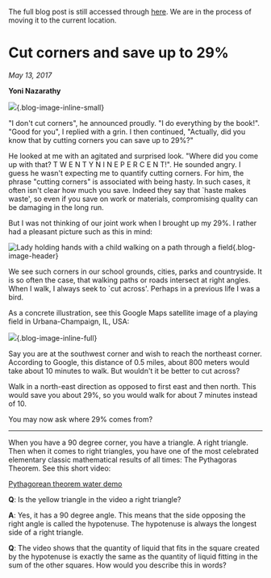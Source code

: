 The full blog post is still accessed through [here](https://www.1onepsilon.com/single-post/2017/05/13/Cut-corners-and-save-up-to-29). We are in the process of moving it to the current location.

# Cut corners and save up to 29% 

*May 13,  2017*

**Yoni Nazarathy**

![](https://es-app.com/blog-assets/twoMenAroundAMicroscope.jpg){.blog-image-inline-small}

"I don't cut corners", he announced proudly. "I do everything by the book!". "Good for you", I replied with a grin. I then continued, "Actually, did you know that by cutting corners you can save up to 29%?"

He looked at me with an agitated and surprised look. "Where did you come up with that? T W E N T Y   N I N E   P E R C E N T!". He sounded angry. I guess he wasn't expecting me to quantify cutting corners. For him, the phrase "cutting corners" is associated with being hasty. In such cases, it often isn't clear how much you save. Indeed they say that `haste makes waste', so even if you save on work or materials, compromising quality can be damaging in the long run.

But I was not  thinking of our joint work when I brought up my 29%. I rather had a pleasant picture such as this in mind:

![Lady holding hands with a child walking on a path through a field](https://es-app.com/assets/us92dJ.jpg){.blog-image-header}

We see such corners in our school grounds, cities, parks and countryside. It is so often the case, that walking paths or roads intersect at right angles. When I walk, I always seek to `cut across'. Perhaps in a previous life I was a bird.

As a concrete illustration, see this Google Maps satellite image of a playing field in Urbana-Champaign, IL, USA: 

![](https://es-app.com/blog-assets/streetMap.png){.blog-image-inline-full}

Say you are at the southwest corner and wish to reach the northeast corner. According to Google, this distance of 0.5 miles, about 800 meters would take about 10 minutes to walk. But wouldn't it be better to cut across?

Walk in a north-east direction as opposed to first east and then north. This would save you about 29%, so you would walk for about 7 minutes instead of 10.

You may now ask where 29% comes from?

---

When you have a 90 degree corner, you have a triangle. A right triangle. Then when it comes to right triangles, you have one of the most celebrated elementary classic mathematical results of all times: The Pythagoras Theorem.  See this short video:

[Pythagorean theorem water demo](https://youtu.be/CAkMUdeB06o)

**Q**: Is the yellow triangle in the video a right triangle?

**A**: Yes, it has a 90 degree angle. This means that the side opposing the right angle is called the hypotenuse. The hypotenuse is always the longest side of a right triangle.

**Q**: The video shows that the quantity of liquid that fits in the square created by the hypotenuse is exactly the same as the quantity of liquid fitting in the sum of the other squares. How would you describe this in words?